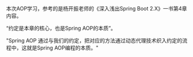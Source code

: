 本次AOP学习，参考的是杨开振老师的《深入浅出Spring Boot 2.X》一书第4章内容。

“约定是本章的核心，也是Spring AOP的本质”。

"Spring AOP 通过与我们的约定，把对应的方法通过动态代理技术织入约定的流程中，这就是Spring AOP编程的本质。"

